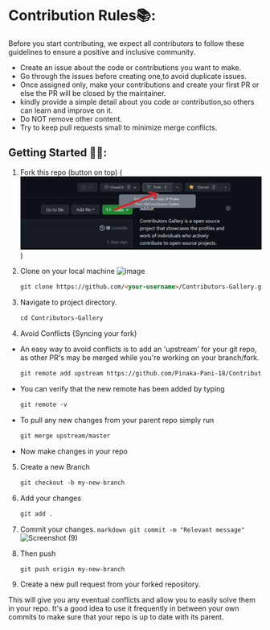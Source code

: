 # Contribution Rules📚:

Before you start contributing, we expect all contributors to follow these guidelines to ensure a positive and inclusive community.

- Create an issue about the code or contributions you want to make.
- Go through the issues before creating one,to avoid duplicate issues.
- Once assigned only, make your contributions and create your first PR or else the PR will be closed by the maintainer.
- kindly provide a simple detail about you code or contribution,so others can learn and improve on it.
- Do NOT remove other content.
- Try to keep pull requests small to minimize merge conflicts.

## Getting Started 🤩🤗:

1. Fork this repo (button on top)
   (![image](image.png))

2. Clone on your local machine
   ![image](https://github.com/tvermaashutosh/Contributors-Gallery/assets/96707067/9d886f1e-b037-4853-886d-59508f80f4fb)

   ```markdown
   git clone https://github.com/<your-username>/Contributors-Gallery.git
   ```

3. Navigate to project directory.

   ```markdown
   cd Contributors-Gallery
   ```

4. Avoid Conflicts {Syncing your fork}

- An easy way to avoid conflicts is to add an 'upstream' for your git repo, as other PR's may be merged while you're working on your branch/fork.

  ```markdown
  git remote add upstream https://github.com/Pinaka-Pani-18/Contributors-Gallery
  ```

- You can verify that the new remote has been added by typing

  ```markdown
  git remote -v
  ```

- To pull any new changes from your parent repo simply run

  ```markdown
  git merge upstream/master
  ```

- Now make changes in your repo

5. Create a new Branch
   ```markdown
   git checkout -b my-new-branch
   ```
6. Add your changes

   ```markdown
   git add .
   ```

7. Commit your changes.
   `markdown
git commit -m "Relevant message"
`
   ![Screenshot (9)](https://github.com/tvermaashutosh/Contributors-Gallery/assets/96707067/39691df8-bbcb-4189-92c4-b10a3f94c302)

8. Then push

   ```markdown
   git push origin my-new-branch
   ```

9. Create a new pull request from your forked repository.

This will give you any eventual conflicts and allow you to easily solve them in your repo. It's a good idea to use it frequently in between your own commits to make sure that your repo is up to date with its parent.

